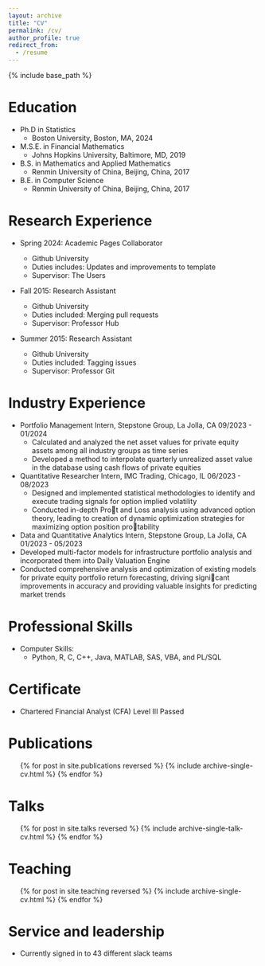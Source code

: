 ```yaml
---
layout: archive
title: "CV"
permalink: /cv/
author_profile: true
redirect_from:
  - /resume
---
```


{% include base_path %}

Education
=====
* Ph.D in Statistics
  * Boston University, Boston, MA, 2024
* M.S.E. in Financial Mathematics
  * Johns Hopkins University, Baltimore, MD, 2019
* B.S. in Mathematics and Applied Mathematics
  * Renmin University of China, Beijing, China, 2017
* B.E. in Computer Science
  * Renmin University of China, Beijing, China, 2017

Research Experience
=====
* Spring 2024: Academic Pages Collaborator
  * Github University
  * Duties includes: Updates and improvements to template
  * Supervisor: The Users

* Fall 2015: Research Assistant
  * Github University
  * Duties included: Merging pull requests
  * Supervisor: Professor Hub

* Summer 2015: Research Assistant
  * Github University
  * Duties included: Tagging issues
  * Supervisor: Professor Git

Industry Experience
=====
* Portfolio Management Intern, Stepstone Group, La Jolla, CA 09/2023 - 01/2024
  * Calculated and analyzed the net asset values for private equity assets among all industry groups as time series
  * Developed a method to interpolate quarterly unrealized asset value in the database using cash flows of private equities
* Quantitative Researcher Intern, IMC Trading, Chicago, IL 06/2023 - 08/2023
  * Designed and implemented statistical methodologies to identify and execute trading signals for option implied volatility
  * Conducted in-depth Prot and Loss analysis using advanced option theory, leading to creation of dynamic optimization strategies for maximizing option position protability
* Data and Quantitative Analytics Intern, Stepstone Group, La Jolla, CA 01/2023 - 05/2023
*   Developed multi-factor models for infrastructure portfolio analysis and incorporated them into Daily Valuation Engine
*   Conducted comprehensive analysis and optimization of existing models for private equity portfolio return forecasting,
driving signicant improvements in accuracy and providing valuable insights for predicting market trends

Professional Skills
=====
* Computer Skills:
  *  Python, R, C, C++, Java, MATLAB, SAS, VBA, and PL/SQL

Certificate
=====
* Chartered Financial Analyst (CFA) Level III Passed
  
Publications
=====
  <ul>{% for post in site.publications reversed %}
    {% include archive-single-cv.html %}
  {% endfor %}</ul>
  
Talks
=====
  <ul>{% for post in site.talks reversed %}
    {% include archive-single-talk-cv.html  %}
  {% endfor %}</ul>
  
Teaching
=====
  <ul>{% for post in site.teaching reversed %}
    {% include archive-single-cv.html %}
  {% endfor %}</ul>
  
Service and leadership
======
* Currently signed in to 43 different slack teams
